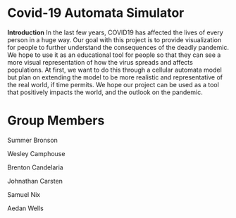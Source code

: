 # Covid-19 Automata Simulator

**Introduction**
In the last few years, COVID19 has affected the lives of every person in a huge way. Our goal with this project is to provide visualization for people to further understand the consequences of the deadly pandemic. We hope to use it as an educational tool for people so that they can see a more visual representation of how the virus spreads and affects populations. At first, we want to do this through a cellular automata model but plan on extending the model to be more realistic and representative of the real world, if time permits. We hope our project can be used as a tool that positively impacts the world, and the outlook on the pandemic.


# **Group Members**
  Summer Bronson
  
  Wesley Camphouse
  
  Brenton Candelaria
  
  Johnathan Carsten
  
  Samuel Nix
  
  Aedan Wells
  
